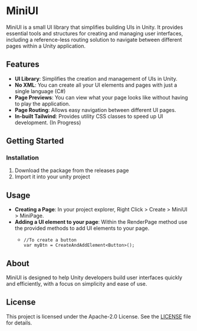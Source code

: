 # MiniUI

MiniUI is a small UI library that simplifies building UIs in Unity. It provides essential tools and structures for creating and managing user interfaces, including a reference-less routing solution to navigate between different pages within a Unity application.

## Features

- **UI Library**: Simplifies the creation and management of UIs in Unity.
- **No XML**: You can create all your UI elements and pages with just a single language (C#)
- **Page Previews**: You can view what your page looks like without having to play the application.
- **Page Routing**: Allows easy navigation between different UI pages.
- **In-built Tailwind**: Provides utility CSS classes to speed up UI development. (In Progress)

## Getting Started
### Installation

1. Download the package from the releases page
2. Import it into your unity project

## Usage

- **Creating a Page**: In your project explorer, Right Click > Create > MiniUI > MiniPage.
- **Adding a UI element to your page**: Within the RenderPage method use the provided methods to add UI elements to your page.
  - ```
    //To create a button
    var myBtn = CreateAndAddElement<Button>();
    ``` 

## About

MiniUI is designed to help Unity developers build user interfaces quickly and efficiently, with a focus on simplicity and ease of use.

## License

This project is licensed under the Apache-2.0 License. See the [LICENSE](LICENSE) file for details.
